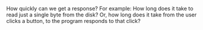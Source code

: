 How quickly can we get a response?
For example: How long does it take to read just a single byte from the disk? Or, how long does it take from the user clicks a button, to the program responds to that click?